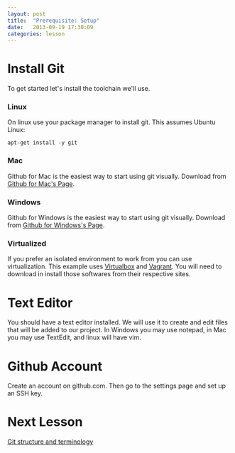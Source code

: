 ```yaml
---
layout: post
title:  "Prerequisite: Setup"
date:   2013-09-19 17:30:09
categories: lesson
---
```


# Install Git

To get started let's install the toolchain we'll use.

### Linux

On linux use your package manager to install git. This assumes Ubuntu Linux:

    apt-get install -y git

### Mac

Github for Mac is the easiest way to start using git visually. Download from
[Github for Mac's Page][gh-mac].

### Windows

Github for Windows is the easiest way to start using git visually. Download from
[Github for Windows's Page][gh-win].

### Virtualized

If you prefer an isolated environment to work from you can use virtualization.
This example uses [Virtualbox][vb] and [Vagrant][vagrant]. You will need to
download in install those softwares from their respective sites.

# Text Editor

You should have a text editor installed. We will use it to create and edit files
that will be added to our project. In Windows you may use notepad, in Mac you
may use TextEdit, and linux will have vim.

# Github Account

Create an account on github.com.  Then go to the settings page and set up an SSH
key.

# Next Lesson

[Git structure and terminology][next-lesson]

[gh-mac]: http://mac.github.com/
[gh-win]: http://windows.github.com/
[vb]: https://www.virtualbox.org/
[vagrant]: http://www.vagrantup.com/
[next-lesson]: ../20/Structure-and-terminology.html
